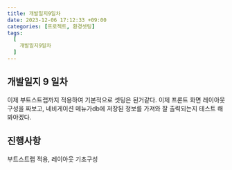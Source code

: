 ```yaml
---
title: 개발일지9일차
date: 2023-12-06 17:12:33 +09:00
categories: [프로젝트, 환경셋팅]
tags:
  [
    개발일지9일차
  ]
---
```


## 개발일지 9 일차
<p>이제 부트스트랩까지 적용하여 기본적으로 셋팅은 된거같다. 이제 프론트 화면 레이아웃 구성을 짜보고, 네비게이션 메뉴가db에 저장된 정보를 가져와 잘 출력되는지 테스트 해봐야겠다.  </p>

## 진행사항

<p>부트스트랩 적용, 레이아웃 기초구성 </p>







